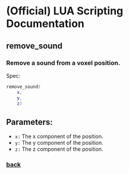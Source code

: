 
# (Official) LUA Scripting Documentation

## remove_sound

### Remove a sound from a voxel position.

Spec:
```lua
remove_sound(
	x,
	y,
	z)
```
## Parameters:
- `x:` The x component of the position.
- `y:` The y component of the position.
- `z:` The z component of the position.
### [back](../sound)
